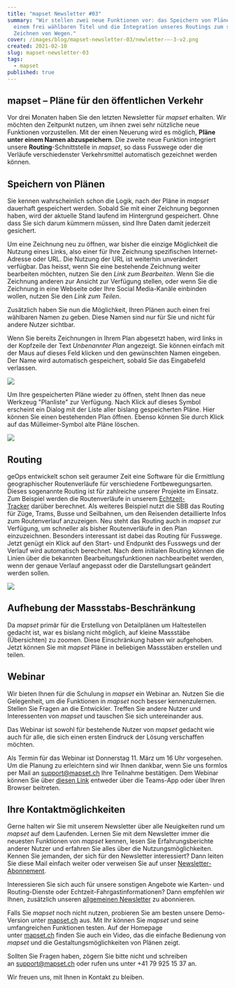 ```yaml
---
title: "mapset Newsletter #03"
summary: "Wir stellen zwei neue Funktionen vor: das Speichern von Plänen unter
  einem frei wählbaren Titel und die Integration unseres Routings zum schnellen
  Zeichnen von Wegen."
cover: /images/blog/mapset-newsletter-03/newletter-–-3-v2.png
created: 2021-02-10
slug: mapset-newsletter-03
tags:
  - mapset
published: true
---
```

## mapset – Pläne für den öffentlichen Verkehr

Vor drei Monaten haben Sie den letzten Newsletter für *mapset* erhalten. Wir möchten den Zeitpunkt nutzen, um ihnen zwei sehr nützliche neue Funktionen vorzustellen. Mit der einen Neuerung wird es möglich, **Pläne unter einem Namen abzuspeichern**. Die zweite neue Funktion integriert unsere **Routing**-Schnittstelle in *mapset*, so dass Fusswege oder die Verläufe verschiedenster Verkehrsmittel automatisch gezeichnet werden können. 

## Speichern von Plänen

Sie kennen wahrscheinlich schon die Logik, nach der Pläne in *mapset* dauerhaft gespeichert werden. Sobald Sie mit einer Zeichnung begonnen haben, wird der aktuelle Stand laufend im Hintergrund gespeichert. Ohne dass Sie sich darum kümmern müssen, sind Ihre Daten damit jederzeit gesichert.

Um eine Zeichnung neu zu öffnen, war bisher die einzige Möglichkeit die Nutzung eines Links, also einer für Ihre Zeichnung spezifischen Internet-Adresse oder URL. Die Nutzung der URL ist weiterhin unverändert verfügbar. Das heisst, wenn Sie eine bestehende Zeichnung weiter bearbeiten möchten, nutzen Sie den *Link zum Bearbeiten*. Wenn Sie die Zeichnung anderen zur Ansicht zur Verfügung stellen, oder wenn Sie die Zeichnung in eine Webseite oder Ihre Social Media-Kanäle einbinden wollen, nutzen Sie den *Link zum Teilen*.

Zusätzlich haben Sie nun die Möglichkeit, Ihren Plänen auch einen frei wählbaren Namen zu geben. Diese Namen sind nur für Sie und nicht für andere Nutzer sichtbar. 

Wenn Sie bereits Zeichnungen in Ihrem Plan abgesetzt haben, wird links in der Kopfzeile der Text *Unbenannter Plan* angezeigt. Sie können einfach mit der Maus auf dieses Feld klicken und den gewünschten Namen eingeben. Der Name wird automatisch gespeichert, sobald Sie das Eingabefeld verlassen.

![](/images/blog/mapset-newsletter-03/42791791-6474-4267-a2d3-1dfbe06b569e.png)

Um Ihre gespeicherten Pläne wieder zu öffnen, steht Ihnen das neue Werkzeug "Planliste" zur Verfügung. Nach Klick auf dieses Symbol erscheint ein Dialog mit der Liste aller bislang gespeicherten Pläne. Hier können Sie einen bestehenden Plan öffnen. Ebenso können Sie durch Klick auf das Mülleimer-Symbol alte Pläne löschen.

![](/images/blog/mapset-newsletter-03/b1e510b4-be3f-4391-b985-4456129a925b.png)

## Routing

geOps entwickelt schon seit geraumer Zeit eine Software für die Ermittlung geographischer Routenverläufe für verschiedene Fortbewegungsarten. Dieses sogenannte Routing ist für zahlreiche unserer Projekte im Einsatz. Zum Beispiel werden die Routenverläufe in unserem [Echtzeit-Tracker](https://maps2.trafimage.ch/ch.sbb.netzkarte?baselayers=ch.sbb.netzkarte,ch.sbb.netzkarte.dark,ch.sbb.netzkarte.luftbild.group,ch.sbb.netzkarte.landeskarte,ch.sbb.netzkarte.landeskarte.grau&lang=de&layers=ch.sbb.puenktlichkeit-all&x=925472&y=5920000&z=9) darüber berechnet. Als weiteres Beispiel nutzt die SBB das Routing für Züge, Trams, Busse und Seilbahnen, um den Reisenden detaillierte Infos zum Routenverlauf anzuzeigen.
Neu steht das Routing auch in *mapset* zur Verfügung, um schneller als bisher Routenverläufe in den Plan einzuzeichnen. Besonders interessant ist dabei das Routing für Fusswege. Jetzt genügt ein Klick auf den Start- und Endpunkt des Fusswegs und der Verlauf wird automatisch berechnet. Nach dem initialen Routing können die Linien über die bekannten Bearbeitungsfunktionen nachbearbeitet werden, wenn der genaue Verlauf angepasst oder die Darstellungsart geändert werden sollen.

![](/images/blog/mapset-newsletter-03/a7384014-72a1-4ce4-8e52-28fab9ba4194.gif)

## Aufhebung der Massstabs-Beschränkung

Da *mapset* primär für die Erstellung von Detailplänen um Haltestellen gedacht ist, war es bislang nicht möglich, auf kleine Massstäbe (Übersichten) zu zoomen. Diese Einschränkung haben wir aufgehoben. Jetzt können Sie mit *mapset* Pläne in beliebigen Massstäben erstellen und teilen.

## Webinar

Wir bieten Ihnen für die Schulung in *mapset* ein Webinar an. Nutzen Sie die Gelegenheit, um die Funktionen in *mapset* noch besser kennenzulernen. Stellen Sie Fragen an die Entwickler. Treffen Sie andere Nutzer und Interessenten von *mapset* und tauschen Sie sich untereinander aus.

Das Webinar ist sowohl für bestehende Nutzer von *mapset* gedacht wie auch für alle, die sich einen ersten Eindruck der Lösung verschaffen möchten.

Als Termin für das Webinar ist Donnerstag 11. März um 16 Uhr vorgesehen. Um die Planung zu erleichtern sind wir Ihnen dankbar, wenn Sie uns formlos per Mail an [support@mapset.ch](mailto:support@mapset.ch) Ihre Teilnahme bestätigen. Dem Webinar können Sie über [diesen Link](https://teams.microsoft.com/l/meetup-join/19%3ameeting_ZDM0ZmNmNmEtYWEyZS00OThiLTg4OGMtZDk2YjU4N2JhY2Uz%40thread.v2/0?context=%7b%22Tid%22%3a%22307f5073-7522-408b-b953-157e05bf991a%22%2c%22Oid%22%3a%222e2e04f2-9299-41d0-bd66-5fd4cf41da66%22%7d) entweder über die Teams-App oder über Ihren Browser beitreten.

## Ihre Kontaktmöglichkeiten 

Gerne halten wir Sie mit unserem Newsletter über alle Neuigkeiten rund um *mapset* auf dem Laufenden. Lernen Sie mit dem Newsletter immer die neuesten Funktionen von *mapset* kennen, lesen Sie Erfahrungsberichte anderer Nutzer und erfahren Sie alles über die Nutzungsmöglichkeiten. Kennen Sie jemanden, der sich für den Newsletter interessiert? Dann leiten Sie diese Mail einfach weiter oder verweisen Sie auf unser [Newsletter-Abonnement](https://geops.sh/mapset).

Interessieren Sie sich auch für unsere sonstigen Angebote wie Karten- und Routing-Dienste oder Echtzeit-Fahrgastinformationen? Dann empfehlen wir Ihnen, zusätzlich unseren [allgemeinen Newsletter](http://geops.sh/geopsnews) zu abonnieren.

Falls Sie *mapset* noch nicht nutzen, probieren Sie am besten unsere Demo-Version unter [mapset.ch](https://editor.mapset.ch/) aus. Mit Ihr können Sie *mapset* und seine umfangreichen Funktionen testen. Auf der Homepage unter [mapset.ch](https://mapset.ch/) finden Sie auch ein Video, das die einfache Bedienung von *mapset* und die Gestaltungsmöglichkeiten von Plänen zeigt.

Sollten Sie Fragen haben, zögern Sie bitte nicht und schreiben an [support@mapset.ch](mailto:support@mapset.ch) oder rufen uns unter +41 79 925 15 37 an.

Wir freuen uns, mit Ihnen in Kontakt zu bleiben.